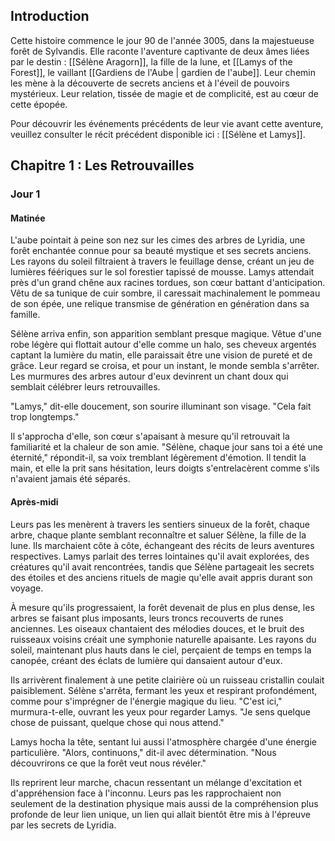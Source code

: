 ## Introduction

Cette histoire commence le jour 90 de l'année 3005, dans la majestueuse forêt de Sylvandis. Elle raconte l'aventure captivante de deux âmes liées par le destin : [[Sélène Aragorn]], la fille de la lune, et [[Lamys of the Forest]], le vaillant [[Gardiens de l'Aube | gardien de l'aube]]. Leur chemin les mène à la découverte de secrets anciens et à l'éveil de pouvoirs mystérieux. Leur relation, tissée de magie et de complicité, est au cœur de cette épopée.

Pour découvrir les événements précédents de leur vie avant cette aventure, veuillez consulter le récit précédent disponible ici : [[Sélène et Lamys]].

## Chapitre 1 : Les Retrouvailles

### Jour 1

#### Matinée

L'aube pointait à peine son nez sur les cimes des arbres de Lyridia, une forêt enchantée connue pour sa beauté mystique et ses secrets anciens. Les rayons du soleil filtraient à travers le feuillage dense, créant un jeu de lumières féériques sur le sol forestier tapissé de mousse. Lamys attendait près d'un grand chêne aux racines tordues, son cœur battant d'anticipation. Vêtu de sa tunique de cuir sombre, il caressait machinalement le pommeau de son épée, une relique transmise de génération en génération dans sa famille.

Sélène arriva enfin, son apparition semblant presque magique. Vêtue d'une robe légère qui flottait autour d'elle comme un halo, ses cheveux argentés captant la lumière du matin, elle paraissait être une vision de pureté et de grâce. Leur regard se croisa, et pour un instant, le monde sembla s'arrêter. Les murmures des arbres autour d'eux devinrent un chant doux qui semblait célébrer leurs retrouvailles.

"Lamys," dit-elle doucement, son sourire illuminant son visage. "Cela fait trop longtemps."

Il s'approcha d'elle, son cœur s'apaisant à mesure qu'il retrouvait la familiarité et la chaleur de son amie. "Sélène, chaque jour sans toi a été une éternité," répondit-il, sa voix tremblant légèrement d'émotion. Il tendit la main, et elle la prit sans hésitation, leurs doigts s'entrelacèrent comme s'ils n'avaient jamais été séparés.

#### Après-midi

Leurs pas les menèrent à travers les sentiers sinueux de la forêt, chaque arbre, chaque plante semblant reconnaître et saluer Sélène, la fille de la lune. Ils marchaient côte à côte, échangeant des récits de leurs aventures respectives. Lamys parlait des terres lointaines qu'il avait explorées, des créatures qu'il avait rencontrées, tandis que Sélène partageait les secrets des étoiles et des anciens rituels de magie qu'elle avait appris durant son voyage.

À mesure qu'ils progressaient, la forêt devenait de plus en plus dense, les arbres se faisant plus imposants, leurs troncs recouverts de runes anciennes. Les oiseaux chantaient des mélodies douces, et le bruit des ruisseaux voisins créait une symphonie naturelle apaisante. Les rayons du soleil, maintenant plus hauts dans le ciel, perçaient de temps en temps la canopée, créant des éclats de lumière qui dansaient autour d'eux.

Ils arrivèrent finalement à une petite clairière où un ruisseau cristallin coulait paisiblement. Sélène s'arrêta, fermant les yeux et respirant profondément, comme pour s'imprégner de l'énergie magique du lieu. "C'est ici," murmura-t-elle, ouvrant les yeux pour regarder Lamys. "Je sens quelque chose de puissant, quelque chose qui nous attend."

Lamys hocha la tête, sentant lui aussi l'atmosphère chargée d'une énergie particulière. "Alors, continuons," dit-il avec détermination. "Nous découvrirons ce que la forêt veut nous révéler."

Ils reprirent leur marche, chacun ressentant un mélange d'excitation et d'appréhension face à l'inconnu. Leurs pas les rapprochaient non seulement de la destination physique mais aussi de la compréhension plus profonde de leur lien unique, un lien qui allait bientôt être mis à l'épreuve par les secrets de Lyridia.
